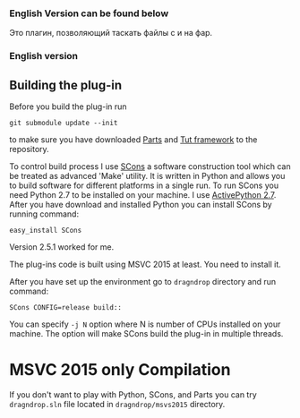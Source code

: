 ### English Version can be found below

Это плагин, позволяющий таскать файлы с и на фар.

### English version

## Building the plug-in ##

Before you build the plug-in run 
```
git submodule update --init
```
to make sure you have downloaded [Parts](https://bitbucket.org/SConsparts/parts) and [Tut framework](https://github.com/mrzechonek/tut-framework.git) to the repository.

To control build process I use [SCons](https://bitbucket.org/SCons/SCons) a software
construction tool which can be treated as advanced 'Make' utility.
It is written in Python and allows you to build software for different platforms in a single run.
To run SCons you need Python 2.7 to be installed on your machine. 
I use [ActivePython 2.7](http://www.activestate.com/activepython/downloads).
After you have download and installed Python you can install SCons by running command:
```
easy_install SCons
```
Version 2.5.1 worked for me.

The plug-ins code is built using MSVC 2015 at least. You need to install it.

After you have set up the environment go to `dragndrop` directory and run command:
```
SCons CONFIG=release build::
```

You can specify `-j N` option where N is number of CPUs installed on your machine. The option will make SCons build the plug-in in multiple threads.

# MSVC 2015 only Compilation
If you don't want to play with Python, SCons, and Parts you can try `dragndrop.sln` file located in `dragndrop/msvs2015` directory.
